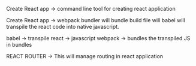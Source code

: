 Create React app -> command line tool for creating react application

Create React app -> webpack bundler will bundle build file will babel will transpile the react code into native javascript.

babel -> transpile react -> javascript
webpack -> bundles the transpiled JS in bundles

REACT ROUTER -> This will manage routing in react application